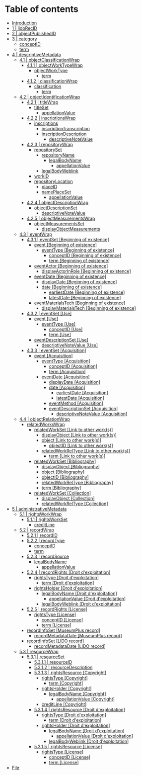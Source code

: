 # Table of contents

* [Introduction](README.md)
* [1 \| lidoRecID](lidorecid.md)
* [2 \| objectPublishedID](objectpublishedid.md)
* [3 \| category](category/README.md)
  * [conceptID](category/conceptid.md)
  * [term](category/term.md)
* [4 \| descriptiveMetadata](descriptivemetadata/README.md)
  * [4.1 \| objectClassificationWrap](descriptivemetadata/objectclassificationwrap/README.md)
    * [4.1.1 \| objectWorkTypeWrap](descriptivemetadata/objectclassificationwrap/objectworktypewrap/README.md)
      * [objectWorkType](descriptivemetadata/objectclassificationwrap/objectworktypewrap/objectworktype/README.md)
        * [term](descriptivemetadata/objectclassificationwrap/objectworktypewrap/objectworktype/term-1.md)
    * [4.1.2 \| classificationWrap](descriptivemetadata/objectclassificationwrap/classificationwrap/README.md)
      * [classification](descriptivemetadata/objectclassificationwrap/classificationwrap/classification/README.md)
        * [term](descriptivemetadata/objectclassificationwrap/classificationwrap/classification/term-2.md)
  * [4.2 \| objectIdentificationWrap](descriptivemetadata/objectidentificationwrap/README.md)
    * [4.2.1 \| titleWrap](descriptivemetadata/objectidentificationwrap/titlewrap/README.md)
      * [titleSet](descriptivemetadata/objectidentificationwrap/titlewrap/titleset/README.md)
        * [appellationValue](descriptivemetadata/objectidentificationwrap/titlewrap/titleset/appellationvalue.md)
    * [4.2.2 \| inscriptionsWrap](descriptivemetadata/objectidentificationwrap/4.2.2-or-inscriptionswrap/README.md)
      * [inscriptions](descriptivemetadata/objectidentificationwrap/4.2.2-or-inscriptionswrap/inscriptions/README.md)
        * [inscriptionTranscription](descriptivemetadata/objectidentificationwrap/4.2.2-or-inscriptionswrap/inscriptions/inscriptiontranscription.md)
        * [inscriptionDescription](descriptivemetadata/objectidentificationwrap/4.2.2-or-inscriptionswrap/inscriptions/inscriptiondescription/README.md)
          * [descriptiveNoteValue](descriptivemetadata/objectidentificationwrap/4.2.2-or-inscriptionswrap/inscriptions/inscriptiondescription/descriptivenotevalue.md)
    * [4.2.3 \| repositoryWrap](descriptivemetadata/objectidentificationwrap/repositorywrap/README.md)
      * [repositorySet](descriptivemetadata/objectidentificationwrap/repositorywrap/repositoryset/README.md)
        * [repositoryName](descriptivemetadata/objectidentificationwrap/repositorywrap/repositoryset/repositoryname/README.md)
          * [legalBodyName](descriptivemetadata/objectidentificationwrap/repositorywrap/repositoryset/repositoryname/legalbodyname/README.md)
            * [appellationValue](descriptivemetadata/objectidentificationwrap/repositorywrap/repositoryset/repositoryname/legalbodyname/appellationvalue-1.md)
        * [legalBodyWeblink](descriptivemetadata/objectidentificationwrap/repositorywrap/repositoryset/legalbodyweblink.md)
      * [workID](descriptivemetadata/objectidentificationwrap/repositorywrap/workid.md)
      * [repositoryLocation](descriptivemetadata/objectidentificationwrap/repositorywrap/repositorylocation/README.md)
        * [placeID](descriptivemetadata/objectidentificationwrap/repositorywrap/repositorylocation/placeid.md)
        * [namePlaceSet](descriptivemetadata/objectidentificationwrap/repositorywrap/repositorylocation/nameplaceset/README.md)
          * [appellationValue](descriptivemetadata/objectidentificationwrap/repositorywrap/repositorylocation/nameplaceset/appellationvalue-2.md)
    * [4.2.4 \| objectDescriptionWrap](descriptivemetadata/objectidentificationwrap/objectdescriptionwrap/README.md)
      * [objectDescriptionSet](descriptivemetadata/objectidentificationwrap/objectdescriptionwrap/objectdescriptionset/README.md)
        * [descriptiveNoteValue](descriptivemetadata/objectidentificationwrap/objectdescriptionwrap/objectdescriptionset/descriptivenotevalue.md)
    * [4.2.5 \| objectMeasurementsWrap](descriptivemetadata/objectidentificationwrap/objectmeasurementswrap/README.md)
      * [objectMeasurementsSet](descriptivemetadata/objectidentificationwrap/objectmeasurementswrap/objectmeasurementsset/README.md)
        * [displayObjectMeasurements](descriptivemetadata/objectidentificationwrap/objectmeasurementswrap/objectmeasurementsset/displayobjectmeasurements.md)
  * [4.3 \| eventWrap](descriptivemetadata/eventwrap/README.md)
    * [4.3.1 \| eventSet \[Beginning of existence\]](descriptivemetadata/eventwrap/eventset-beginning-of-existence/README.md)
      * [event \[Beginning of existence\]](descriptivemetadata/eventwrap/eventset-beginning-of-existence/event-beginning-of-existence/README.md)
        * [eventType \[Beginning of existence\]](descriptivemetadata/eventwrap/eventset-beginning-of-existence/event-beginning-of-existence/eventtype-beginning-of-existence/README.md)
          * [conceptID \[Beginning of existence\]](descriptivemetadata/eventwrap/eventset-beginning-of-existence/event-beginning-of-existence/eventtype-beginning-of-existence/conceptid-beginning-of-existence.md)
          * [term \[Beginning of existence\]](descriptivemetadata/eventwrap/eventset-beginning-of-existence/event-beginning-of-existence/eventtype-beginning-of-existence/term-beginning-of-existence.md)
      * [eventActor \[Beginning of existence\]](descriptivemetadata/eventwrap/eventset-beginning-of-existence/eventactor-beginning-of-existence/README.md)
        * [displayActorInRole \[Beginning of existence\]](descriptivemetadata/eventwrap/eventset-beginning-of-existence/eventactor-beginning-of-existence/displayactorinrole-beginning-of-existence.md)
      * [eventDate \[Beginning of existence\]](descriptivemetadata/eventwrap/eventset-beginning-of-existence/eventdate-beginning-of-existence/README.md)
        * [displayDate \[Beginning of existence\]](descriptivemetadata/eventwrap/eventset-beginning-of-existence/eventdate-beginning-of-existence/displaydate-beginning-of-existence.md)
        * [date \[Beginning of existence\]](descriptivemetadata/eventwrap/eventset-beginning-of-existence/eventdate-beginning-of-existence/date-beginning-of-existence/README.md)
          * [earliestDate \[Beginning of existence\]](descriptivemetadata/eventwrap/eventset-beginning-of-existence/eventdate-beginning-of-existence/date-beginning-of-existence/earliestdate-beginning-of-existence.md)
          * [latestDate \[Beginning of existence\]](descriptivemetadata/eventwrap/eventset-beginning-of-existence/eventdate-beginning-of-existence/date-beginning-of-existence/latestdate-beginning-of-existence.md)
      * [eventMaterialsTech \[Beginning of existence\]](descriptivemetadata/eventwrap/eventset-beginning-of-existence/eventmaterialstech-beginning-of-existence/README.md)
        * [displayMaterialsTech \[Beginning of existence\]](descriptivemetadata/eventwrap/eventset-beginning-of-existence/eventmaterialstech-beginning-of-existence/displaymaterialstech-beginning-of-existence.md)
    * [4.3.2 \| eventSet \[Use\]](descriptivemetadata/eventwrap/eventset-use/README.md)
      * [event \[Use\]](descriptivemetadata/eventwrap/eventset-use/event-use/README.md)
        * [eventType \[Use\]](descriptivemetadata/eventwrap/eventset-use/event-use/eventtype-use/README.md)
          * [conceptID  \[Use\]](descriptivemetadata/eventwrap/eventset-use/event-use/eventtype-use/conceptid-use.md)
          * [term  \[Use\]](descriptivemetadata/eventwrap/eventset-use/event-use/eventtype-use/term-use.md)
      * [eventDescriptionSet \[Use\]](descriptivemetadata/eventwrap/eventset-use/eventdescriptionset-use/README.md)
        * [descriptiveNoteValue \[Use\]](descriptivemetadata/eventwrap/eventset-use/eventdescriptionset-use/descriptivenotevalue-use.md)
    * [4.3.3 \| eventSet \[Acquisition\]](descriptivemetadata/eventwrap/eventset-acquisition/README.md)
      * [event \[Acquisition\]](descriptivemetadata/eventwrap/eventset-acquisition/event-acquisition/README.md)
        * [eventType \[Acquisition\]](descriptivemetadata/eventwrap/eventset-acquisition/event-acquisition/eventtype-acquisition/README.md)
          * [conceptID  \[Acquisition\]](descriptivemetadata/eventwrap/eventset-acquisition/event-acquisition/eventtype-acquisition/conceptid-acquisition.md)
          * [term \[Acquisition\]](descriptivemetadata/eventwrap/eventset-acquisition/event-acquisition/eventtype-acquisition/term-acquisition.md)
        * [eventDate \[Acquisition\]](descriptivemetadata/eventwrap/eventset-acquisition/event-acquisition/eventdate-acquisition/README.md)
          * [displayDate \[Acquisition\]](descriptivemetadata/eventwrap/eventset-acquisition/event-acquisition/eventdate-acquisition/displaydate-acquisition.md)
          * [date \[Acquisition\]](descriptivemetadata/eventwrap/eventset-acquisition/event-acquisition/eventdate-acquisition/date-acquisition/README.md)
            * [earliestDate \[Acquisition\]](descriptivemetadata/eventwrap/eventset-acquisition/event-acquisition/eventdate-acquisition/date-acquisition/earliestdate-acquisition.md)
            * [latestDate \[Acquisition\]](descriptivemetadata/eventwrap/eventset-acquisition/event-acquisition/eventdate-acquisition/date-acquisition/latestdate-acquisition.md)
          * [eventMethod \[Acquisition\]](descriptivemetadata/eventwrap/eventset-acquisition/event-acquisition/eventdate-acquisition/eventmethod-acquisition.md)
          * [eventDescriptionSet \[Acquisition\]](descriptivemetadata/eventwrap/eventset-acquisition/event-acquisition/eventdate-acquisition/eventdescriptionset-acquisition/README.md)
            * [descriptiveNoteValue \[Acquisition\]](descriptivemetadata/eventwrap/eventset-acquisition/event-acquisition/eventdate-acquisition/eventdescriptionset-acquisition/descriptivenotevalue-1.md)
  * [4.4 \| objectRelationWrap](descriptivemetadata/objectrelationwrap/README.md)
    * [relatedWorksWrap](descriptivemetadata/objectrelationwrap/relatedworkswrap/README.md)
      * [relatedWorkSet \[Link to other work\(s\)\]](descriptivemetadata/objectrelationwrap/relatedworkswrap/relatedworkset-link-to-other-work-s/README.md)
        * [displayObject \[Link to other work\(s\)\]](descriptivemetadata/objectrelationwrap/relatedworkswrap/relatedworkset-link-to-other-work-s/displayobject-link-to-other-work-s.md)
        * [object \[Link to other work\(s\)\]](descriptivemetadata/objectrelationwrap/relatedworkswrap/relatedworkset-link-to-other-work-s/object-link-to-other-work-s/README.md)
          * [objectID \[Link to other work\(s\)\]](descriptivemetadata/objectrelationwrap/relatedworkswrap/relatedworkset-link-to-other-work-s/object-link-to-other-work-s/objectid-link-to-other-work-s.md)
        * [relatedWorkRelType \[Link to other work\(s\)\]](descriptivemetadata/objectrelationwrap/relatedworkswrap/relatedworkset-link-to-other-work-s/relatedworkreltype-link-to-other-work-s/README.md)
          * [term \[Link to other work\(s\)\]](descriptivemetadata/objectrelationwrap/relatedworkswrap/relatedworkset-link-to-other-work-s/relatedworkreltype-link-to-other-work-s/term-link-to-other-work-s.md)
      * [relatedWorkSet \[Bibliography\]](descriptivemetadata/objectrelationwrap/relatedworkswrap/relatedworkset-bibliography/README.md)
        * [displayObject \[Bibliography\]](descriptivemetadata/objectrelationwrap/relatedworkswrap/relatedworkset-bibliography/displayobject-bibliography.md)
        * [object \[Bibliography\]](descriptivemetadata/objectrelationwrap/relatedworkswrap/relatedworkset-bibliography/object-bibliography.md)
        * [objectID \[Bibliography\]](descriptivemetadata/objectrelationwrap/relatedworkswrap/relatedworkset-bibliography/objectid-bibliography.md)
        * [relatedWorkRelType \[Bibliography\]](descriptivemetadata/objectrelationwrap/relatedworkswrap/relatedworkset-bibliography/relatedworkreltype-bibliography.md)
        * [term \[Bibliography\]](descriptivemetadata/objectrelationwrap/relatedworkswrap/relatedworkset-bibliography/term-bibliography.md)
      * [relatedWorkSet \[Collection\]](descriptivemetadata/objectrelationwrap/relatedworkswrap/relatedworkset-collection/README.md)
        * [displayObject \[Collection\]](descriptivemetadata/objectrelationwrap/relatedworkswrap/relatedworkset-collection/displayobject-collection.md)
        * [relatedWorkRelType \[Collection\]](descriptivemetadata/objectrelationwrap/relatedworkswrap/relatedworkset-collection/relatedworkreltype-collection.md)
* [5 \| administrativeMetadata](administrativemetadata/README.md)
  * [5.1 \| rightsWorkWrap](administrativemetadata/rightsworkwrap/README.md)
    * [5.1.1 \| rightsWorkSet](administrativemetadata/rightsworkwrap/rightsworkset/README.md)
      * [creditLine](administrativemetadata/rightsworkwrap/rightsworkset/creditline.md)
  * [5.2 \| recordWrap](administrativemetadata/recordwrap/README.md)
    * [5.2.1 \| recordID](administrativemetadata/recordwrap/conceptid-1.md)
    * [5.2.2 \| recordType](administrativemetadata/recordwrap/recordtype/README.md)
      * [conceptID](administrativemetadata/recordwrap/recordtype/conceptid.md)
      * [term](administrativemetadata/recordwrap/recordtype/term-3.md)
    * [5.2.3 \| recordSource](administrativemetadata/recordwrap/recordsource/README.md)
      * [legalBodyName](administrativemetadata/recordwrap/recordsource/legalbodyname-1/README.md)
        * [appellationValue](administrativemetadata/recordwrap/recordsource/legalbodyname-1/appellationvalue-3.md)
    * [5.2.4 \| recordRights \[Droit d'exploitation\]](administrativemetadata/recordwrap/recordrights-verwertungsrecht/README.md)
      * [rightsType \[Droit d'exploitation\]](administrativemetadata/recordwrap/recordrights-verwertungsrecht/rightstype-verwertungsrecht/README.md)
        * [term \[Droit d'exploitation\]](administrativemetadata/recordwrap/recordrights-verwertungsrecht/rightstype-verwertungsrecht/term-verwertungsrecht.md)
      * [rightsHolder \[Droit d'exploitation\]](administrativemetadata/recordwrap/recordrights-verwertungsrecht/rightsholder-verwertungsrecht/README.md)
        * [legalBodyName \[Droit d'exploitation\]](administrativemetadata/recordwrap/recordrights-verwertungsrecht/rightsholder-verwertungsrecht/legalbodyname-verwertungsrecht/README.md)
          * [appellationValue \[Droit d'exploitation\]](administrativemetadata/recordwrap/recordrights-verwertungsrecht/rightsholder-verwertungsrecht/legalbodyname-verwertungsrecht/appellationvalue-verwertungsrecht.md)
        * [legalBodyWeblink \[Droit d'exploitation\]](administrativemetadata/recordwrap/recordrights-verwertungsrecht/rightsholder-verwertungsrecht/legalbodyweblink-verwertungsrecht.md)
    * [5.2.5 \| recordRights \[License\]](administrativemetadata/recordwrap/recordrights-license/README.md)
      * [rightsType \[License\]](administrativemetadata/recordwrap/recordrights-license/rightstype-license/README.md)
        * [conceptID \[License\]](administrativemetadata/recordwrap/recordrights-license/rightstype-license/conceptid-license.md)
        * [term \[License\]](administrativemetadata/recordwrap/recordrights-license/rightstype-license/term-license.md)
    * [recordInfoSet \[MuseumPlus record\]](administrativemetadata/recordwrap/recordinfoset-source-record/README.md)
      * [recordMetadataDate \[MuseumPlus record\]](administrativemetadata/recordwrap/recordinfoset-source-record/recordmetadatadate-source-record.md)
    * [recordInfoSet \[LIDO record\]](administrativemetadata/recordwrap/recordinfoset-lido-record/README.md)
      * [recordMetadataDate \[LIDO record\]](administrativemetadata/recordwrap/recordinfoset-lido-record/recordmetadatadate-lido-record.md)
  * [5.3 \| resourceWrap](administrativemetadata/resourcewrap/README.md)
    * [5.3.1 \| resourceSet](administrativemetadata/resourcewrap/resourceset/README.md)
      * [5.3.1.1 \| resourceID](administrativemetadata/resourcewrap/resourceset/resourceid.md)
      * [5.3.1.2 \| resourceDescription](administrativemetadata/resourcewrap/resourceset/resourcedescription.md)
      * [5.3.1.3 \| rightsResource \[Copyright\]](administrativemetadata/resourcewrap/resourceset/rightsresource-urheberrecht/README.md)
        * [rightsType \[Copyright\]](administrativemetadata/resourcewrap/resourceset/rightsresource-urheberrecht/rightstype-urheberrecht/README.md)
          * [term \[Copyright\]](administrativemetadata/resourcewrap/resourceset/rightsresource-urheberrecht/rightstype-urheberrecht/term-urheberrecht.md)
        * [rightsHolder \[Copyright\]](administrativemetadata/resourcewrap/resourceset/rightsresource-urheberrecht/rightsholder-urheberrecht-1/README.md)
          * [legalBodyName \[Copyright\]](administrativemetadata/resourcewrap/resourceset/rightsresource-urheberrecht/rightsholder-urheberrecht-1/legalbodyname-urheberrecht/README.md)
            * [appellationValue \[Copyright\]](administrativemetadata/resourcewrap/resourceset/rightsresource-urheberrecht/rightsholder-urheberrecht-1/legalbodyname-urheberrecht/appellationvalue-urheberrecht.md)
        * [creditLine \[Copyright\]](administrativemetadata/resourcewrap/resourceset/rightsresource-urheberrecht/creditline-copyright.md)
      * [5.3.1.4 \| rightsResource \[Droit d'exploitation\]](administrativemetadata/resourcewrap/resourceset/rightsresource-verwertungsrecht/README.md)
        * [rightsType \[Droit d'exploitation\]](administrativemetadata/resourcewrap/resourceset/rightsresource-verwertungsrecht/rightstype-verwertungsrecht-1/README.md)
          * [term \[Droit d'exploitation\]](administrativemetadata/resourcewrap/resourceset/rightsresource-verwertungsrecht/rightstype-verwertungsrecht-1/term-verwertungsrecht-1.md)
        * [rightsHolder \[Droit d'exploitation\]](administrativemetadata/resourcewrap/resourceset/rightsresource-verwertungsrecht/rightsholder-verwertungsrecht-1/README.md)
          * [legalBodyName \[Droit d'exploitation\]](administrativemetadata/resourcewrap/resourceset/rightsresource-verwertungsrecht/rightsholder-verwertungsrecht-1/legalbodyname-verwertungsrecht-1/README.md)
            * [appellationValue \[Droit d'exploitation\]](administrativemetadata/resourcewrap/resourceset/rightsresource-verwertungsrecht/rightsholder-verwertungsrecht-1/legalbodyname-verwertungsrecht-1/appellationvalue-verwertungsrecht-1.md)
          * [legalBodyWeblink \[Droit d'exploitation\]](administrativemetadata/resourcewrap/resourceset/rightsresource-verwertungsrecht/rightsholder-verwertungsrecht-1/legalbodyweblink-verwertungsrecht-1.md)
      * [5.3.1.5 \| rightsResource \[License\]](administrativemetadata/resourcewrap/resourceset/rightsresource-license/README.md)
        * [rightsType \[License\]](administrativemetadata/resourcewrap/resourceset/rightsresource-license/rightstype-license-1/README.md)
          * [conceptID \[License\]](administrativemetadata/resourcewrap/resourceset/rightsresource-license/rightstype-license-1/conceptid-license-1.md)
          * [term \[License\]](administrativemetadata/resourcewrap/resourceset/rightsresource-license/rightstype-license-1/term-license-1.md)
* [File](file.md)

